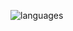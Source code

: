 ![languages](https://github-readme-stats.vercel.app/api/top-langs/?username=altermarkive&hide=matlab,html,tex,ruby,roff&langs_count=10&layout=compact&hide_border=true&theme=dark)
